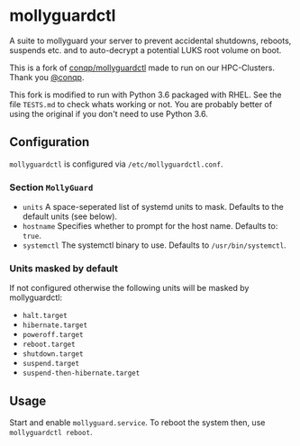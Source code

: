 # mollyguardctl
A suite to mollyguard your server to prevent accidental shutdowns, reboots, suspends etc. and to auto-decrypt a potential LUKS root volume on boot. 

This is a fork of [conqp/mollyguardctl](https://github.com/conqp/mollyguardctl) made to run on our HPC-Clusters. Thank you [@conqp](https://github.com/conqp/).

This fork is modified to run with Python 3.6 packaged with RHEL. See the file `TESTS.md` to check whats working or not. You are probably better of using the original if you don't need to use Python 3.6.

## Configuration
`mollyguardctl` is configured via `/etc/mollyguardctl.conf`.

### Section `MollyGuard`
* `units` A space-seperated list of systemd units to mask. Defaults to the default units (see below). 
* `hostname` Specifies whether to prompt for the host name. Defaults to: `true`.
* `systemctl` The systemctl binary to use. Defaults to `/usr/bin/systemctl`.


### Units masked by default
If not configured otherwise the following units will be masked by mollyguardctl:

* `halt.target`
* `hibernate.target`
* `poweroff.target`
* `reboot.target`
* `shutdown.target`
* `suspend.target`
* `suspend-then-hibernate.target`

## Usage
Start and enable `mollyguard.service`. 
To reboot the system then, use `mollyguardctl reboot`.
